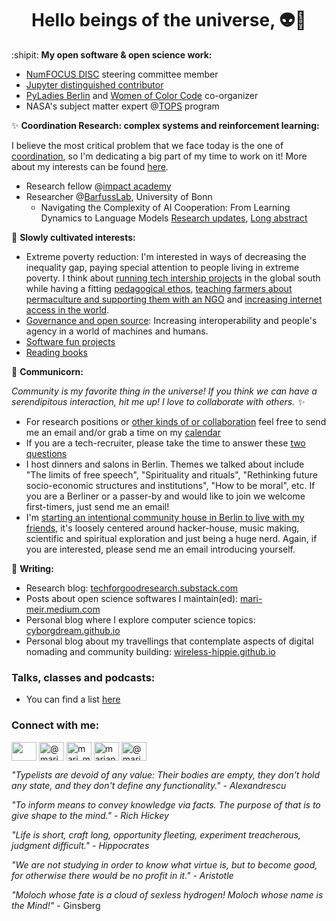 <h1 align="center">Hello beings of the universe, 👽🖖</h1>

:shipit: **My open software & open science work:**
  - [NumFOCUS DISC](https://numfocus.org/programs/diversity-inclusion) steering committee member
  - [Jupyter distinguished contributor](https://jupyter.org/governance/distinguished_contributors.html)
  - [PyLadies Berlin](https://berlin.pyladies.com/) and [Women of Color Code](https://www.linkedin.com/company/84894279/) co-organizer
  - NASA's subject matter expert @[TOPS](https://science.nasa.gov/open-science/transform-to-open-science) program

✨ **Coordination Research: complex systems and reinforcement learning:**

I believe the most critical problem that we face today is the one of [coordination](https://slatestarcodex.com/2014/07/30/meditations-on-moloch/), so I'm dedicating a big part of my time to work on it! More about my interests can be found [here](https://www.notion.so/marimeireles/Math-computers-578489b1e9954ebe81375c04d8e15ad7).

  - Research fellow @[impact academy](impactacademy.org/)
  - Researcher @[BarfussLab](https://wbarfuss.github.io/), University of Bonn
    - Navigating the Complexity of AI Cooperation: From Learning Dynamics to Language Models [Research updates](https://docs.google.com/document/d/1r5nK_gwiyN51RLmHpYbi4VWZpuH2f22ykvkq4Otpfw0/edit?usp=sharing), [Long abstract](https://www.overleaf.com/read/fmfchvdtxhbg#c652f3)

🌱 **Slowly cultivated interests:**
  - Extreme poverty reduction: I'm interested in ways of decreasing the inequality gap, paying special attention to people living in extreme poverty. I think about [running tech intership projects](https://www.notion.so/marimeireles/Global-south-internship-program-6ba5ab15a0f54f2187a55ba0d01aab59?pvs=4) in the global south while having a fitting [ pedagogical ethos](https://www.notion.so/marimeireles/Pedagogical-ethos-for-kids-impacted-with-poverty-aacad2d96f3c422199524255878b2f07?pvs=4), [teaching farmers about permaculture and supporting them with an NGO](https://www.notion.so/marimeireles/Familiar-permaculture-project-Brazil-0277fccccb7740c49cc0845b824e9d10?pvs=4) and [increasing internet access in the world](https://www.notion.so/marimeireles/Increasing-internet-access-b377c40a21ba483ebec686afc0a508c5?pvs=4).
  - [Governance and open source](https://www.notion.so/marimeireles/Governance-and-open-source-63235d5f677448cfb411db8dbed19fc4): Increasing interoperability and people's agency in a world of machines and humans.
  - [Software fun projects](https://www.notion.so/marimeireles/ba473e6b20464b63bb6417a3d5e284c0?v=fd6def1276a9491eb766811161ed7ed9)
  - [Reading books](http://marimeireles.com/books.html)

🦄 **Communicorn:**

*Community is my favorite thing in the universe! If you think we can have a serendipitous interaction, hit me up! I love to collaborate with others. ✨*

  - For research positions or [other kinds of or collaboration](https://marimeireles.com/#community) feel free to send me an email and/or grab a time on my [calendar](https://calendar.app.google/BocgEAFEH9JD8YKN9)
  - If you are a tech-recruiter, please take the time to answer these [two questions](https://e7a1xatfr0q.typeform.com/to/ScImy663)
  - I host dinners and salons in Berlin. Themes we talked about include "The limits of free speech", "Spirituality and rituals", "Rethinking future socio-economic structures and institutions", "How to be moral", etc. If you are a Berliner or a passer-by and would like to join we welcome first-timers, just send me an email!
  - I'm [starting an intentional community house in Berlin to live with my friends](https://www.notion.so/marimeireles/Berlin-intentional-community-living-2d346f0f86a04d55b596da65ad56c7e9), it's loosely centered around hacker-house, music making, scientific and spiritual exploration and just being a huge nerd. Again, if you are interested, please send me an email introducing yourself.

📝 **Writing:**
  - Research blog: [techforgoodresearch.substack.com](https://techforgoodresearch.substack.com/)
  - Posts about open science softwares I maintain(ed): [mari-meir.medium.com](https://mari-meir.medium.com)
  - Personal blog where I explore computer science topics: [cyborgdream.github.io](https://cyborgdream.github.io/)
  - Personal blog about my travellings that contemplate aspects of digital nomading and community building: [wireless-hippie.github.io](https://wireless-hippie.github.io/)

### Talks, classes and podcasts:
  - You can find a list [here](https://github.com/marimeireles/talks/blob/master/README.md)

<h3 align="left">Connect with me:</h3>
<p align="left">
<a href="[https://medium.com/@mari_meir](https://techforgoodresearch.substack.com/)" target="blank"><img align="center" src="https://cdn.jsdelivr.net/npm/simple-icons@11.3.0/icons/substack.svg" alt="" height="30" width="40" /></a>
<a href="https://kolektiva.social/web/@marimeireles" target="blank"><img align="center" src="https://cdn.jsdelivr.net/npm/simple-icons@3.0.1/icons/mastodon.svg" alt="@marimeireles@kolektiva.social" height="30" width="40" /></a>
<a href="https://twitter.com/mari_meir" target="blank"><img align="center" src="https://cdn.jsdelivr.net/npm/simple-icons@3.0.1/icons/twitter.svg" alt="mari_meir" height="30" width="40" /></a>
<a href="https://linkedin.com/in/mariana-meireles" target="blank"><img align="center" src="https://cdn.jsdelivr.net/npm/simple-icons@3.0.1/icons/linkedin.svg" alt="mariana-meireles" height="30" width="40" /></a>
<a href="https://medium.com/@mari_meir" target="blank"><img align="center" src="https://cdn.jsdelivr.net/npm/simple-icons@3.0.1/icons/medium.svg" alt="@mari_meir" height="30" width="40" /></a>
  
</p>


_"Typelists are devoid of any value: Their bodies are empty, they don't hold any state, and they don't define any functionality." - Alexandrescu_

_"To inform means to convey knowledge via facts. The purpose of that is to give shape to the mind." - Rich Hickey_

_"Life is short, craft long, opportunity fleeting, experiment treacherous, judgment difficult." - Hippocrates_

_"We are not studying in order to know what virtue is, but to become good, for otherwise there would be no profit in it." - Aristotle_

_"Moloch whose fate is a cloud of sexless hydrogen! Moloch whose name is the Mind!"_ - Ginsberg
